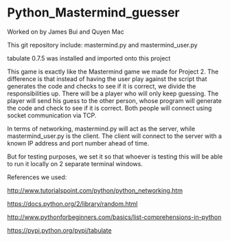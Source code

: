 # Python_Mastermind_guesser

Worked on by James Bui and Quyen Mac

This git repository include: mastermind.py and mastermind_user.py

tabulate 0.7.5 was installed and imported onto this project

This game is exactly like the Mastermind game we made for Project 2. The difference is that instead of having the user play against the script that generates the code and checks to see if it is correct, we divide the responsibilities up. There will be a player who will only keep guessing. The player will send his guess to the other person, whose program will generate the code and check to see if it is correct. Both people will connect using socket communication via TCP. 

In terms of networking, mastermind.py will act as the server, while mastermind_user.py is the client. The client will connect to the server with a known IP address and port number ahead of time. 

But for testing purposes, we set it so that whoever is testing this will be able to run it locally on 2 separate terminal windows. 

References we used:

http://www.tutorialspoint.com/python/python_networking.htm

https://docs.python.org/2/library/random.html

http://www.pythonforbeginners.com/basics/list-comprehensions-in-python

https://pypi.python.org/pypi/tabulate

